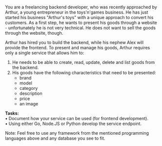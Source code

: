 
You are a freelancing backend developer, who was recently approached by Arthur, a young entrepreneur in the toys'n'games business. He has just started his business "Arthur's toys" with a unique approach to convert his customers. As a first step, he wants to present his goods through a website - unfortunately he is not very technical. He does not want to sell the goods through the website, though.

Arthur has hired you to build the backend, while his nephew Alex will provide the frontend. To present and manage his goods, Arthur requires only a single service that allows him to:

1.  He needs to be able to create, read, update, delete and list goods from the backend.
2.  His goods have the following characteristics that need to be presented:
    -   brand
    -   model
    -   category
    -   description
    -   price
    -   an image

**Tasks:**  
• Document how your service can be used (for frontend development).  
• Using either Go, Node.JS or Python develop the service endpoint.

  
Note: Feel free to use any framework from the mentioned programming languages above and any database you see to fit.
